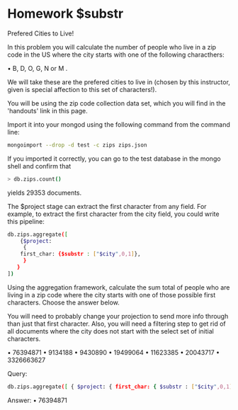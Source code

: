# Homework $substr

Prefered Cities to Live!

In this problem you will calculate the number of people who live in a zip code in the US where the city starts with one of the following characthers:

• B, D, O, G, N or M .

We will take these are the prefered cities to live in (chosen by this instructor, given is special affection to this set of characters!).

You will be using the zip code collection data set, which you will find in the 'handouts' link in this page.

Import it into your mongod using the following command from the command line:

```bash
mongoimport --drop -d test -c zips zips.json
```

If you imported it correctly, you can go to the test database in the mongo shell and confirm that

```bash
> db.zips.count()
```

yields 29353 documents.

The $project stage can extract the first character from any field. For example, to extract the first character from the city field, you could write this pipeline:

```bash
db.zips.aggregate([
    {$project:
     {
    first_char: {$substr : ["$city",0,1]},
     }
   }
])
```

Using the aggregation framework, calculate the sum total of people who are living in a zip code where the city starts with one of those possible first characters. Choose the answer below.

You will need to probably change your projection to send more info through than just that first character. Also, you will need a filtering step to get rid of all documents where the city does not start with the select set of initial characters.

• 76394871
• 9134188
• 9430890
• 19499064
• 11623385
• 20043717
• 3326663627

Query:
```bash
db.zips.aggregate([ { $project: { first_char: { $substr : ["$city",0,1]}, "pop": "$pop" } }, {$match: {"first_char": { $in:['B','D','O','G','N','M']}}}, { $group: {"_id" : null, sum: {$sum:"$pop"}} } ])
```

Answer: 
• 76394871